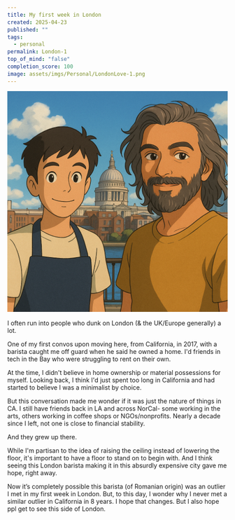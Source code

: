 ```yaml
---
title: My first week in London
created: 2025-04-23
published: ""
tags:
  - personal
permalink: London-1
top_of_mind: "false"
completion_score: 100
image: assets/imgs/Personal/LondonLove-1.png
---
```

![](assets/imgs/Personal/LondonLove-1.png)

I often run into people who dunk on London (& the UK/Europe generally) a lot.

One of my first convos upon moving here, from California, in 2017, with a barista caught me off guard when he said he owned a home. I'd friends in tech in the Bay who were struggling to rent on their own.

At the time, I didn't believe in home ownership or material possessions for myself. Looking back, I think I'd just spent too long in California and had started to believe I was a minimalist by choice.

But this conversation made me wonder if it was just the nature of things in CA. I still have friends back in LA and across NorCal- some working in the arts, others working in coffee shops or NGOs/nonprofits. Nearly a decade since I left, not one is close to financial stability.

And they grew up there.

While I'm partisan to the idea of raising the ceiling instead of lowering the floor, it's important to have a floor to stand on to begin with. And I think seeing this London barista making it in this absurdly expensive city gave me hope, right away.

Now it’s completely possible this barista (of Romanian origin) was an outlier I met in my first week in London. But, to this day, I wonder why I never met a similar outlier in California in 8 years. I hope that changes. But I also hope ppl get to see this side of London.